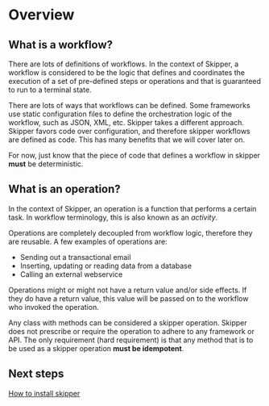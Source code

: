 # Overview

## What is a workflow?

There are lots of definitions of workflows. In the context of Skipper, a workflow is considered to be the logic
that defines and coordinates the execution of a set of pre-defined steps or operations and that is guaranteed
to run to a terminal state.

There are lots of ways that workflows can be defined. Some frameworks use static configuration files to define
the orchestration logic of the workflow, such as JSON, XML, etc. Skipper takes a different approach. Skipper favors code
over configuration, and therefore skipper workflows are defined as code. This has many benefits that we will cover
later on.

For now, just know that the piece of code that defines a workflow in skipper **must** be deterministic.

## What is an operation?

In the context of Skipper, an operation is a function that performs a certain task. In workflow terminology, this is
also known as an *activity*.

Operations are completely decoupled from workflow logic, therefore they are reusable. A few examples of operations are:

- Sending out a transactional email
- Inserting, updating or reading data from a database
- Calling an external webservice

Operations might or might not have a return value and/or side effects. If they do have a return value, this value will
be passed on to the workflow who invoked the operation.

Any class with methods can be considered a skipper operation. Skipper does not prescribe or require the operation to
adhere to any framework or API. The only requirement (hard requirement) is that any method that is to be used as
a skipper operation **must be idempotent**.

## Next steps

[How to install skipper](getting_started/installation.md)
